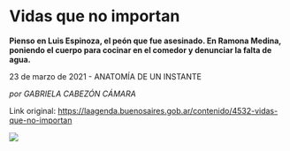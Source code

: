 # Vidas que no importan

**Pienso en Luis Espinoza, el peón que fue asesinado. En Ramona Medina, poniendo el cuerpo para cocinar en el comedor y denunciar la falta de agua.**

23 de marzo de 2021 - ANATOMÍA DE UN INSTANTE

_por GABRIELA CABEZÓN CÁMARA_

Link original: https://laagenda.buenosaires.gob.ar/contenido/4532-vidas-que-no-importan



![](https://cdn.flowlikemusic.com/files/images/43050/c6d58fca-5b81-4164-988e-377e36dfa30e.jpeg)



